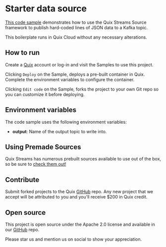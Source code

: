 # Starter data source

[This code sample](https://github.com/quixio/quix-samples/tree/main/python/sources/starter_source) demonstrates how to use the Quix Streams Source framework to publish 
hard-coded lines of JSON data to a Kafka topic.

This boilerplate runs in Quix Cloud without any necessary alterations.

## How to run

Create a [Quix](https://portal.platform.quix.io/signup?xlink=github) account or log-in and visit the Samples to use this project.

Clicking `Deploy` on the Sample, deploys a pre-built container in Quix. Complete the environment variables to configure the container.

Clicking `Edit code` on the Sample, forks the project to your own Git repo so you can customize it before deploying.

## Environment variables

The code sample uses the following environment variables:

- **output**: Name of the output topic to write into.

## Using Premade Sources

Quix Streams has numerous prebuilt sources available to use out of the box, so be 
sure to [check them out!](https://quix.io/docs/quix-streams/connectors/sources/index.html)

## Contribute

Submit forked projects to the Quix [GitHub](https://github.com/quixio/quix-samples) repo. Any new project that we accept will be attributed to you and you'll receive $200 in Quix credit.

## Open source

This project is open source under the Apache 2.0 license and available in our [GitHub](https://github.com/quixio/quix-samples) repo.

Please star us and mention us on social to show your appreciation.

